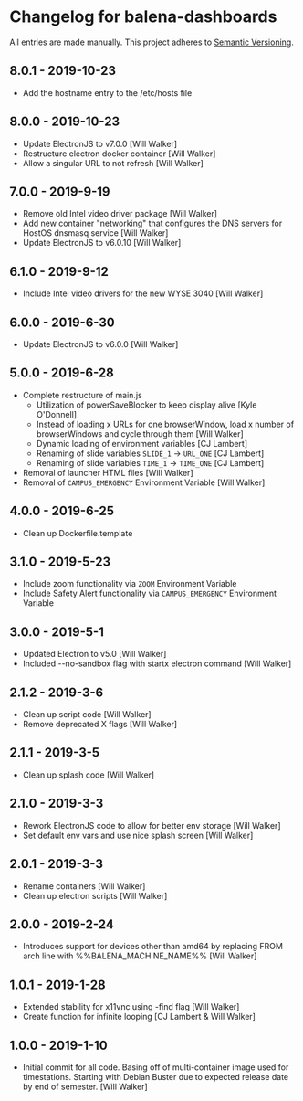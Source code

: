 # Changelog for balena-dashboards

All entries are made manually. This project adheres to [Semantic Versioning](http://semver.org/).

## 8.0.1 - 2019-10-23
- Add the hostname entry to the /etc/hosts file

## 8.0.0 - 2019-10-23
- Update ElectronJS to v7.0.0 [Will Walker]
- Restructure electron docker container [Will Walker]
- Allow a singular URL to not refresh [Will Walker]

## 7.0.0 - 2019-9-19
- Remove old Intel video driver package [Will Walker]
- Add new container "networking" that configures the DNS servers for HostOS dnsmasq service [Will Walker]
- Update ElectronJS to v6.0.10 [Will Walker]

## 6.1.0 - 2019-9-12
- Include Intel video drivers for the new WYSE 3040 [Will Walker]

## 6.0.0 - 2019-6-30
- Update ElectronJS to v6.0.0 [Will Walker]

## 5.0.0 - 2019-6-28
- Complete restructure of main.js
    - Utilization of powerSaveBlocker to keep display alive [Kyle O'Donnell]
    - Instead of loading x URLs for one browserWindow, load x number of browserWindows and cycle through them [Will Walker]
    - Dynamic loading of environment variables [CJ Lambert]
    - Renaming of slide variables `SLIDE_1` -> `URL_ONE` [CJ Lambert]
    - Renaming of slide variables `TIME_1` -> `TIME_ONE` [CJ Lambert]
- Removal of launcher HTML files [Will Walker]
- Removal of `CAMPUS_EMERGENCY` Environment Variable [Will Walker]

## 4.0.0 - 2019-6-25
- Clean up Dockerfile.template

## 3.1.0 - 2019-5-23
- Include zoom functionality via `ZOOM` Environment Variable
- Include Safety Alert functionality via `CAMPUS_EMERGENCY` Environment Variable

## 3.0.0 - 2019-5-1
- Updated Electron to v5.0 [Will Walker]
- Included --no-sandbox flag with startx electron command [Will Walker]

## 2.1.2 - 2019-3-6

- Clean up script code [Will Walker]
- Remove deprecated X flags [Will Walker]

## 2.1.1 - 2019-3-5

- Clean up splash code [Will Walker]

## 2.1.0 - 2019-3-3

- Rework ElectronJS code to allow for better env storage [Will Walker]
- Set default env vars and use nice splash screen [Will Walker]

## 2.0.1 - 2019-3-3

- Rename containers [Will Walker]
- Clean up electron scripts [Will Walker]

## 2.0.0 - 2019-2-24

- Introduces support for devices other than amd64 by replacing FROM
  arch line with %%BALENA_MACHINE_NAME%% [Will Walker]

## 1.0.1 - 2019-1-28

- Extended stability for x11vnc using -find flag [Will Walker]
- Create function for infinite looping [CJ Lambert & Will Walker]

## 1.0.0 - 2019-1-10

- Initial commit for all code. Basing off of multi-container image used for
  timestations. Starting with Debian Buster due to expected release date by
  end of semester. [Will Walker]
